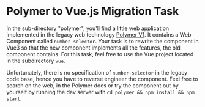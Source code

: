# Polymer to Vue.js Migration Task

In the sub-directory "polymer", you'll find a little web application implemented in the legacy web technology
[Polymer V1](https://polymer-library.polymer-project.org/1.0/docs/). It contains a Web Component called 
`number-selector`. Your task is to rewrite the component in Vue3 so that the new component implements all the features,
the old component contains. For this task, feel free to use the Vue project located in the subdirectory `vue`.

Unfortunately, there is no specification of `number-selector` in the legacy code base, hence you have to reverse
engineer the component. Feel free to search on the web, in the Polymer docs or try the component out by yourself by
running the dev server with `cd polymer && npm install && npm start`.